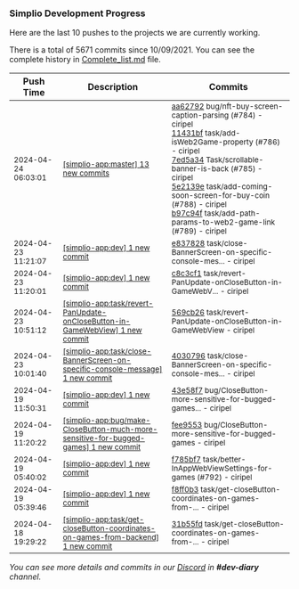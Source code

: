 
### Simplio Development Progress

Here are the last 10 pushes to the projects we are currently working.

There is a total of 5671 commits since 10/09/2021. You can see the complete history in
 [Complete_list.md](Complete_list.md) file.

| Push Time | Description | Commits |
| --- | --- | --- |
| <sub>2024-04-24 06:03:01</sub> | <sub>[[simplio-app:master] 13 new commits](https://github.com/SimplioOfficial/simplio-app/compare/f4d906621dd6...4f2aceca8cba)</sub> | <sub>[aa62792](https://github.com/SimplioOfficial/simplio-app/commit/aa62792fb21b60ff47567b3c6a87615e9bafe88a) bug/nft-buy-screen-caption-parsing (#784) - ciripel<br>[11431bf](https://github.com/SimplioOfficial/simplio-app/commit/11431bfee611c7284c7b7164753af6d76e99c465) task/add-isWeb2Game-property (#786) - ciripel<br>[7ed5a34](https://github.com/SimplioOfficial/simplio-app/commit/7ed5a347ac82b1693c0bfe6a56cd27c86c32cfcf) Task/scrollable-banner-is-back (#785) - ciripel<br>[5e2139e](https://github.com/SimplioOfficial/simplio-app/commit/5e2139e3ebe905f276cb2649a292c9b5c941e28b) task/add-coming-soon-screen-for-buy-coin (#788) - ciripel<br>[b97c94f](https://github.com/SimplioOfficial/simplio-app/commit/b97c94fb885dd1ac21ac1ef84598b720e33e14dd) task/add-path-params-to-web2-game-link (#789) - ciripel</sub> |
| <sub>2024-04-23 11:21:07</sub> | <sub>[[simplio-app:dev] 1 new commit](https://github.com/SimplioOfficial/simplio-app/commit/e8378280a7e069c9737d2e4ae0fdb2dc60feb9c9)</sub> | <sub>[e837828](https://github.com/SimplioOfficial/simplio-app/commit/e8378280a7e069c9737d2e4ae0fdb2dc60feb9c9) task/close-BannerScreen-on-specific-console-mes... - ciripel</sub> |
| <sub>2024-04-23 11:20:01</sub> | <sub>[[simplio-app:dev] 1 new commit](https://github.com/SimplioOfficial/simplio-app/commit/c8c3cf14c3dc5d4951ad69b94774ceedb7d646ab)</sub> | <sub>[c8c3cf1](https://github.com/SimplioOfficial/simplio-app/commit/c8c3cf14c3dc5d4951ad69b94774ceedb7d646ab) task/revert-PanUpdate-onCloseButton-in-GameWebV... - ciripel</sub> |
| <sub>2024-04-23 10:51:12</sub> | <sub>[[simplio-app:task/revert-PanUpdate-onCloseButton-in-GameWebView] 1 new commit](https://github.com/SimplioOfficial/simplio-app/commit/569cb26d45543db878d8ef17277375ed6b904395)</sub> | <sub>[569cb26](https://github.com/SimplioOfficial/simplio-app/commit/569cb26d45543db878d8ef17277375ed6b904395) task/revert-PanUpdate-onCloseButton-in-GameWebView - ciripel</sub> |
| <sub>2024-04-23 10:01:40</sub> | <sub>[[simplio-app:task/close-BannerScreen-on-specific-console-message] 1 new commit](https://github.com/SimplioOfficial/simplio-app/commit/403079685659d379bb2df4cfb0eecedd8119d7e5)</sub> | <sub>[4030796](https://github.com/SimplioOfficial/simplio-app/commit/403079685659d379bb2df4cfb0eecedd8119d7e5) task/close-BannerScreen-on-specific-console-mes... - ciripel</sub> |
| <sub>2024-04-19 11:50:31</sub> | <sub>[[simplio-app:dev] 1 new commit](https://github.com/SimplioOfficial/simplio-app/commit/43e58f7c6dbb5e19995a3883cc6290242f7340a5)</sub> | <sub>[43e58f7](https://github.com/SimplioOfficial/simplio-app/commit/43e58f7c6dbb5e19995a3883cc6290242f7340a5) bug/CloseButton-more-sensitive-for-bugged-games... - ciripel</sub> |
| <sub>2024-04-19 11:20:22</sub> | <sub>[[simplio-app:bug/make-CloseButton-much-more-sensitive-for-bugged-games] 1 new commit](https://github.com/SimplioOfficial/simplio-app/commit/fee955389c33ec04fa864d82214a3f5d8c5e62db)</sub> | <sub>[fee9553](https://github.com/SimplioOfficial/simplio-app/commit/fee955389c33ec04fa864d82214a3f5d8c5e62db) bug/CloseButton-more-sensitive-for-bugged-games - ciripel</sub> |
| <sub>2024-04-19 05:40:02</sub> | <sub>[[simplio-app:dev] 1 new commit](https://github.com/SimplioOfficial/simplio-app/commit/f785bf7f1f9e7281f149b4ebcc6df790d29ca7db)</sub> | <sub>[f785bf7](https://github.com/SimplioOfficial/simplio-app/commit/f785bf7f1f9e7281f149b4ebcc6df790d29ca7db) task/better-InAppWebViewSettings-for-games (#792) - ciripel</sub> |
| <sub>2024-04-19 05:39:46</sub> | <sub>[[simplio-app:dev] 1 new commit](https://github.com/SimplioOfficial/simplio-app/commit/f8ff0b38d5a3ed3560bd8590992909d55ed092c8)</sub> | <sub>[f8ff0b3](https://github.com/SimplioOfficial/simplio-app/commit/f8ff0b38d5a3ed3560bd8590992909d55ed092c8) task/get-closeButton-coordinates-on-games-from-... - ciripel</sub> |
| <sub>2024-04-18 19:29:22</sub> | <sub>[[simplio-app:task/get-closeButton-coordinates-on-games-from-backend] 1 new commit](https://github.com/SimplioOfficial/simplio-app/commit/31b55fd5fe5975c4862f8543414843b89da111d7)</sub> | <sub>[31b55fd](https://github.com/SimplioOfficial/simplio-app/commit/31b55fd5fe5975c4862f8543414843b89da111d7) task/get-closeButton-coordinates-on-games-from-... - ciripel</sub> |

_You can see more details and commits in our [Discord](https://discord.gg/aKhjuwZmdP) in **#dev-diary** channel._
